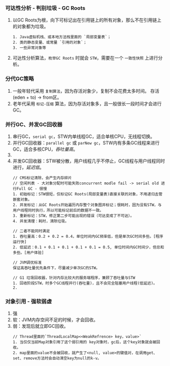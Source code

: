 
### 可达性分析 - 判别垃圾 - GC Roots
1. 以GC Roots为根，向下可标记出在引用链上的所有对象，那么不在引用链上的对象都为垃圾。
    ```
    1. Java虚拟机栈、或本地方法栈里面的 `局部变量表`；
    2. 类的静态变量、或常量 `引用的对象`；
    3. 一些异常对象等
    ```
2. 可达性分析算法，`枚举GC Roots` 时就会 `STW`，需要在一个 `一致性快照` 上进行分析。


### 分代GC策略
1. 一般年轻代采用 `复制算法`，因为存活对象少，复制不会花费太多时间。 存活(eden + to) -> from区。
2. 老年代采用 `标记-压缩` 算法，因为存活对象多，且一般很长一段时间才会进行GC。

### 并行GC、并发GC回收器
1. 串行GC，`serial gc`，STW内单线程GC，适合单核CPU，无线程切换。
2. 并行GC回收器：`parallel gc` 或 `parNew gc`，STW内有多条GC线程来进行GC，适合多核CPU，*吞吐量高*。
3. 
4. 并发GC回收器：STW被分散，用户线程几乎不停止，GC线程与用户线程同时进行，*延迟低*。 
    ```
    // CMS标记清除，会产生内存碎片
    // 空闲列表 - 大对象分配时可能失败concurrent modle fail -> serial old 进行Full GC - 很慢
    1. 初始标记：STW很短，仅标记GC Roots(局部变量表)直接关联的对象，不用递归去管嵌套对象。
    2. 并发标记：从GC Roots开始遍历内存整个对象图并标记；很耗时，因为没有STW，与用户线程同时执行，所以可能标记前后的数据不一致。
    3. 重新标记：STW，修正第二步可能出现的错误（可达变成了不可达）。
    4. 并发清理：耗时，清除垃圾。

    // 二者不能同时满足
    1. 吞吐量高：0.2 + 0.2 = 0.4，单位时间内GC频率低，但是单次GC时间多些。[程序运行快]
    2. 低延迟：0.1 + 0.1 + 0.1 + 0.1 + 0.1 = 0.5, 单位时间内GC时间少，但总和多些。[用户体验]

    // JVM调优标准
    保证高吞吐量优先条件下，尽量减少单次GC的STW。

    // G1 垃圾回收器，针对内存比较大的服务端程序，兼顾了吞吐量与STW
    1. 回收阶段STW，时多个GC线程并行(吞吐量)，且不会完全阻塞用户线程(低延迟)。
    2. 

    ```

### 对象引用 - 强软弱虚
1. 强
2. 软：JVM内存空间不足的时候，才会回收。
3. 弱：发现后就立即GC回收。
    ```
    // Thread里面的`ThreadLocalMap<<WeakRefrence> key，value>`
    1. 当仅仅当前Map对象引用了这个弱引用的 key对象时，gc后，这个key对象就会被回收。
    2. map里面的value不会被回收，就产生了<null, value>的键值对，在调用get、set、remove方法时会自动清空key为null的k-v。
    ``` 
 